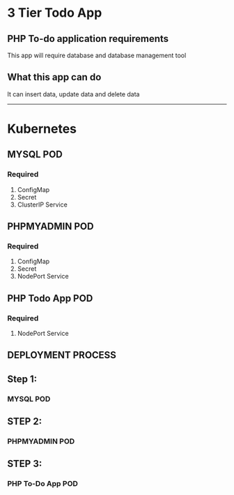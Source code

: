 # 3 Tier Todo App



## PHP To-do application requirements
This app will require database and database management tool

## What this app can do
It can insert data, update data and delete data
_________________________________________________________________________________________________________

# Kubernetes
## MYSQL POD
### Required
1. ConfigMap
2. Secret
3. ClusterIP Service

## PHPMYADMIN POD
### Required
1. ConfigMap
2. Secret
3. NodePort Service

## PHP Todo App POD
### Required
1. NodePort Service

## DEPLOYMENT PROCESS
## Step 1:
### MYSQL POD



## STEP 2:
### PHPMYADMIN POD


## STEP 3:
### PHP To-Do App POD




